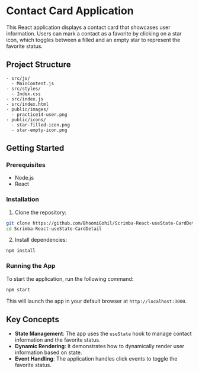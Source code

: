 # Contact Card Application

This React application displays a contact card that showcases user information. Users can mark a contact as a favorite by clicking on a star icon, which toggles between a filled and an empty star to represent the favorite status.

## Project Structure

```
- src/js/
  - MainContent.js
- src/styles/
  - Index.css
- src/index.js
- src/index.html
- public/images/
  - practice14-user.png
- public/icons/
  - star-filled-icon.png
  - star-empty-icon.png
```

## Getting Started

### Prerequisites

- Node.js
- React

### Installation

1. Clone the repository:

```bash
git clone https://github.com/BhoomiGohil/Scrimba-React-useState-CardDetail.git
cd Scrimba-React-useState-CardDetail
```

2. Install dependencies:

```bash
npm install
```

### Running the App

To start the application, run the following command:

```bash
npm start
```

This will launch the app in your default browser at `http://localhost:3000`.

## Key Concepts

- **State Management**: The app uses the `useState` hook to manage contact information and the favorite status.
- **Dynamic Rendering**: It demonstrates how to dynamically render user information based on state.
- **Event Handling**: The application handles click events to toggle the favorite status.
